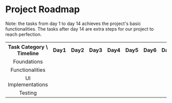# Project Roadmap #
Note: the tasks from day 1 to day 14 achieves the project's basic functionalities. The tasks after day 14 are extra steps for our project to reach perfection.
<table>
    <tr>
      <th align=center>Task Category \ Timeline</th>
      <th align=center>Day1</th>
      <th align=center>Day2</th> 
      <th align=center>Day3</th>
      <th align=center>Day4</th>
      <th align=center>Day5</th>
      <th align=center>Day6</th> 
      <th align=center>Day7</th>
      <th align=center>Day8</th>
      <th align=center>Day9</th>
      <th align=center>Day10</th>
      <th align=center>Day11</th>
      <th align=center>Day12</th>
      <th align=center>Day13</th>
      <th align=center>Day14</th>
      <th align=center>|</th>
      <th align=center>Day15</th>
      <th align=center>Day16</th>
      <th align=center>Day17</th>
      <th align=center>Day18</th>
      <th align=center>Day19</th>
      <th align=center>Day20</th>
      <th align=center>Day21</th>
    </tr>
    <tr>
      <td align=center>Foundations</td>
    </tr>
    <tr>
      <td align=center>Functionalities</td>
    </tr>
    <tr>
      <td align=center>UI Implementations</td>
    </tr>
    <tr>
      <td align=center>Testing</td>
    </tr>
</table>
